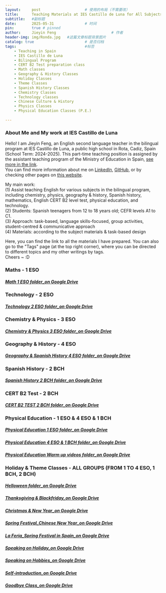 ```yaml
---
layout:     post   				    # 使用的布局（不需要改）
title:      Teaching Materials at IES Castillo de Luna for All Subjects (Jieyin Feng 2024-2025)				# 标题 
subtitle:   #副标题
date:       2025-05-31 				# 时间
pin:        true # pinned
author:     Jieyin Feng 						# 作者
header-img: img/Ronda.jpg 	#这篇文章标题背景图片
catalog: true 						# 是否归档
tags:								#标签
    - Teaching in Spain 
    - IES Castillo de Luna
    - Bilingual Program
    - CERT B2 Test preparation class
    - Math classes
    - Geography & History Classes
    - Holiday Classes
    - Theme Classes
    - Spanish History Classes
    - Chemistry Classes
    - Technology classes
    - Chinese Culture & History
    - Physics Classes
    - Physical Education Classes (P.E.)
    
---
```


### About Me and My work at IES Castillo de Luna
Hello! I am Jieyin Feng, an English second language teacher in the bilingual program at IES Castillo de Luna, a public high school in Rota, Cadiz, Spain (School Term: 2024-2025). This part-time teaching position is assigned by the assistant teaching program of the Ministry of Education in Spain, [see more in the link](https://www.educacionfpydeportes.gob.es/servicios-al-ciudadano/catalogo/general/99/998188/ficha/998188-2024.html).\
You can find more information about me on [LinkedIn](https://www.linkedin.com/in/jieyin-feng/), [GitHub](https://github.com/JieyinFeng), or by checking other pages on [this website](https://jieyinfeng.github.io/about/).

My main work:\
(1) Assist teaching English for various subjects in the bilingual program, including chemistry, physics, geography & history, Spanish history, mathematics, English CERT B2 level test, physical education, and technology.\
(2) Students: Spanish teenagers from 12 to 18 years old; CEFR levels A1 to C1.\
(3) Approach: task-based, language skills-focused, group activities, student-centred & communicative approach\
(4) Materials: according to the subject materials & task-based design

Here, you can find the link to all the materials I have prepared. You can also go to the "Tags" page (at the top right corner), where you can be directed to different topics and my other writings by tags. \
Cheers ~ :D

### Maths - 1 ESO
#####  [Math 1 ESO folder_on Google Drive](https://drive.google.com/drive/folders/12-vnHSLv11T3rQjKLuZwCCBCQsu1-7K-?usp=sharing)

### Technology - 2 ESO
##### [Technology 2 ESO folder_on Google Drive](https://drive.google.com/drive/folders/1REqicrZIUuCNQlhCfM9mLSFAKnQpbIZ5?usp=sharing)

### Chemistry & Physics - 3 ESO
##### [Chemistry & Physics 3 ESO folder_on Google Drive](https://drive.google.com/drive/folders/1OwkpTLlOVvLemFglR9S9B8mbspW2b7wU?usp=sharing)

### Geography & History - 4 ESO
##### [Geography & Spanish History 4 ESO folder_on Google Drive](https://drive.google.com/drive/folders/1eLofMPlppXcLc0VZV3UdcfM03ejmhPcB?usp=sharing)

### Spanish History - 2 BCH
##### [Spanish History 2 BCH folder_on Google Drive](https://drive.google.com/drive/folders/1eFnKuOykmzlySWWJYyLDatAj4dsplIPw?usp=sharing)

### CERT B2 Test - 2 BCH
##### [CERT B2 TEST 2 BCH folder_on Google Drive](https://drive.google.com/drive/folders/19cXjGBg4mb6723DJZxSIfqXNNqSff7OF?usp=sharing)

### Physical Education - 1 ESO & 4 ESO & 1 BCH
##### [Physical Education 1 ESO folder_on Google Drive](https://drive.google.com/drive/folders/1BxwvCYfNblVcFHr8VZhRo-4dCyuymFRO?usp=sharing)
##### [Physical Education 4 ESO & 1 BCH folder_on Google Drive](https://drive.google.com/drive/folders/10eF-Umq9B0RR9CEcusBHB_z8dPVyt2-1?usp=sharing)
##### [Physical Education Warm up videos folder_on Google Drive](https://drive.google.com/drive/folders/1y8unbZg1cJt1mJ41-o-wUx-TtBJEhWV3?usp=sharing)

### Holiday & Theme Classes - ALL GROUPS (FROM 1 TO 4 ESO, 1 BCH, 2 BCH)
##### [Helloween folder_on Google Drive](https://drive.google.com/drive/folders/1UbFr2laeYMXllb6wFGO5RQuqVSUyi7Cd?usp=sharing)
##### [Thanksgiving & Blackfriday_on Google Drive](https://drive.google.com/drive/folders/1b0_hPFxnRFcza0AisH4bE8ImhfzVnau5?usp=sharing)
##### [Christmas & New Year_on Google Drive](https://drive.google.com/drive/folders/1PrkPsI0E1pp7mckul-pcPlKcgPZcTPoK?usp=sharing)
##### [Spring Festival_Chinese New Year_on Google Drive](https://drive.google.com/drive/folders/14gnaM7CqtCJF5o_Q5dmLHCuC8crLp-mN?usp=sharing)
##### [La Feria_Spring Festival in Spain_on Google Drive](https://docs.google.com/presentation/d/1DRCy0ZQwOhDIeJLD7Ar9lMsq3QVJcCZa/edit?usp=sharing&ouid=103086183032334531092&rtpof=true&sd=true)
##### [Speaking on Holiday_on Google Drive](https://docs.google.com/document/d/1eUsMoehnyNTc8DPrsA6eLY9VGR5vnrxA/edit?usp=sharing&ouid=103086183032334531092&rtpof=true&sd=true)
##### [Speaking on Hobbies_on Google Drive](https://docs.google.com/document/d/1w-YhLxm0lvjNVQPjiPsv4gCYyr62UWhc/edit?usp=sharing&ouid=103086183032334531092&rtpof=true&sd=true)
##### [Self-introduction_on Google Drive](https://docs.google.com/presentation/d/1MFzs2tdDsnvTakHFnBP7D-K6kkCcR2dF/edit?usp=sharing&ouid=103086183032334531092&rtpof=true&sd=true)
##### [Goodbye Class_on Google Drive](https://drive.google.com/drive/folders/1WAqLSDuvDIJSwUoJgpXmDKOTwbClX57S?usp=sharing)

